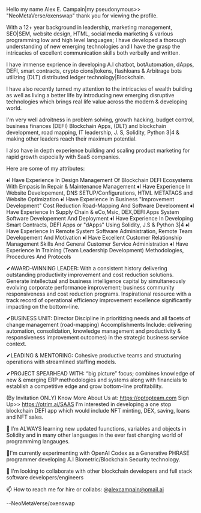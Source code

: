 Hello my name Alex E. Campain|my pseudonymous>> "NeoMetaVerse/oxenswap" thank you for viewing the profile.

With a 12+ year background in leadership, marketing management, SEO|SEM, website design, HTML, social media marketing & various programming low and high level languages; I have developed a thorough understanding of new emerging technologies and I have the grasp the intricacies of excellent communication skills both verbally and written.

I have immense exprience in developing A.I chatbot, botAutomation, dApps, DEFI, smart contracts, crypto cions|tokens, flashloans & Arbitrage bots utilizing (DLT) distributed ledger technology|Blockchain.

I have also recently turned my attention to the intricacies of wealth building as well as living a better life by introducing new emerging disruptive technologies which brings real life value across the modern & developing world.

I'm very well adroitness in problem solving, growth hacking, budget control, business finances (DEFI) Blockchain Apps, (DLT) and blockchain development, road mapping, IT leadership, J. S, Solidity, Python 3|4 & making other leaders reach their maximum potential.

I also have in depth experience building and scaling product marketing for rapid growth especially with SaaS companies.

Here are some of my attributes:

♦I Have Experience In Design Management Of Blockchain DEFI Ecosystems With Empasis In Repair & Maintenance Management ♦I Have Experience In Website Developement, DNS SETUP/Configurations, HTML METATAGS and Website Optimization ♦I Have Experience In Business "Improvement Development" Cost Reduction Road-Mapping And Software Develooment ♦I Have Experience In Supply Chain & eCo,Msic, DEX,DEFI Apps System Software Developement And Deployment ♦I Have Experience In Developing Smart Contracts, DEFI Apps or "dApps" Using Solidity, J.S & Python 3|4 ♦I Have Experience In Remote System Software Administration, Remote Team Developement And Motivation ♦I Have Excellent Customer Relationship Management Skills And General Customer Service Administration ♦I Have Experience In Training (Team Leadership Development) Methodologies, Procedures And Protocols

✔AWARD-WINNING LEADER: With a consistent history delivering outstanding productivity improvement and cost reduction solutions. Generate intellectual and business intelligence capital by simultaneously evolving corporate performance improvement; business community responsiveness and cost reduction programs. Inspirational resource with a track record of operational efficiency improvement excellence significantly impacting on the bottom-line.

✔BUSINESS UNIT: Director Discipline in prioritizing needs and all facets of change management (road-mapping) Accomplishments Include: delivering automation, consolidation, knowledge management and productivity & responsiveness improvement outcomes) in the strategic business service context.

✔LEADING & MENTORING: Cohesive productive teams and structuring operations with streamlined staffing models.

✔PROJECT SPEARHEAD WITH: “big picture” focus; combines knowledge of new & emerging ERP methodologies and systems along with financials to establish a competitive edge and grow bottom-line profitability.

(By Invitation ONLY) Know More About Us at: https://optopteam.com Sign Up>> https://otrim.ai/SAAS I’m interested in developing a one stop blockchain DEFI app which would include NFT minting, DEX, saving, loans and NFT sales.

🌱 I’m ALWAYS learning new updated fuunctions, variables and objects in Solidity and in many other languages in the ever fast changing world of programmimg langauges.

💞️I'm currently experimenting with OpenAI Codex as a Generative PHRASE programmer developing A.I Biometric/Blockchain Security technology.

💞️ I'm looking to collaborate with other blockchain developers and full stack software developers/engineers

📫 How to reach me for hire or collabs: @alexcampain@omail.ai

--NeoMetaVerse/oxenswap
